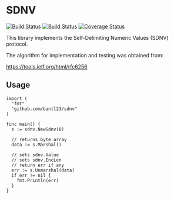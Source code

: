 SDNV
====

[![Build Status](https://travis-ci.org/bantl23/sdnv.svg?branch=master)](https://travis-ci.org/bantl23/sdnv)
[![Build Status](https://drone.io/github.com/bantl23/sdnv/status.png)](https://drone.io/github.com/bantl23/sdnv/latest)
[![Coverage Status](https://coveralls.io/repos/bantl23/sdnv/badge.svg?branch=master&service=github)](https://coveralls.io/github/bantl23/sdnv?branch=master)

This library implements the Self-Delimiting Numeric Values (SDNV) protocol.

The algorithm for implementation and testing was obtained from:

https://tools.ietf.org/html/rfc6256

## Usage

```
import (
  "fmt"
  "github.com/bantl23/sdnv"
)

func main() {
  s := sdnv.NewSdnv(0)

  // returns byte array
  data := s.Marshal()

  // sets sdnv.Value
  // sets sdnv.EncLen
  // return err if any
  err := s.Unmarshal(data)
  if err != nil {
    fmt.Println(err)
  }
}
```

